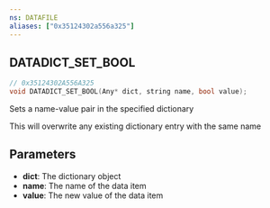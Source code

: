 ```yaml
---
ns: DATAFILE
aliases: ["0x35124302a556a325"]
---
```

## DATADICT_SET_BOOL

```c
// 0x35124302A556A325
void DATADICT_SET_BOOL(Any* dict, string name, bool value);
```

Sets a name-value pair in the specified dictionary

This will overwrite any existing dictionary entry with the same name


## Parameters
* **dict**: The dictionary object
* **name**: The name of the data item
* **value**: The new value of the data item
